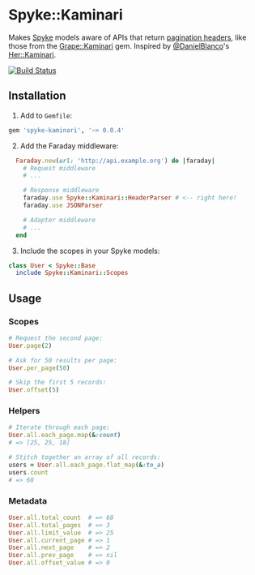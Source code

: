 # Spyke::Kaminari

Makes [Spyke](https://github.com/balvig/spyke) models aware of APIs that return [pagination headers](https://github.com/generalassembly/spyke-kaminari/blob/3674c98990c2d23c7b1b7548ecfd2edae7090056/lib/spyke/kaminari.rb#L4-L12), like those from the [Grape::Kaminari](https://github.com/monterail/grape-kaminari) gem. Inspired by [@DanielBlanco](https://github.com/DanielBlanco)'s [Her::Kaminari](https://github.com/DanielBlanco/her-kaminari).

[![Build Status](https://semaphoreci.com/api/v1/projects/0a78d63e-84b2-40cc-827d-01713bbb2d61/379901/badge.png)](https://semaphoreci.com/generalassembly/spyke-kaminari--2)

## Installation

  1. Add to `Gemfile`:

  ```ruby
  gem 'spyke-kaminari', '~> 0.0.4'
  ```

  2. Add the Faraday middleware:

  ```ruby
    Faraday.new(url: 'http://api.example.org') do |faraday|
      # Request middleware
      # ...

      # Response middleware
      faraday.use Spyke::Kaminari::HeaderParser # <-- right here!
      faraday.use JSONParser

      # Adapter middleware
      # ...
    end
  ```

  3. Include the scopes in your Spyke models:

  ```ruby
  class User < Spyke::Base
    include Spyke::Kaminari::Scopes
  ```

## Usage

### Scopes

```ruby
# Request the second page:
User.page(2)

# Ask for 50 results per page:
User.per_page(50)

# Skip the first 5 records:
User.offset(5)
```

### Helpers

```ruby
# Iterate through each page:
User.all.each_page.map(&:count)
# => [25, 25, 18]

# Stitch together an array of all records:
users = User.all.each_page.flat_map(&:to_a)
users.count
# => 68
```

### Metadata

```ruby
User.all.total_count  # => 68
User.all.total_pages  # => 3
User.all.limit_value  # => 25
User.all.current_page # => 1
User.all.next_page    # => 2
User.all.prev_page    # => nil
User.all.offset_value # => 0
```
